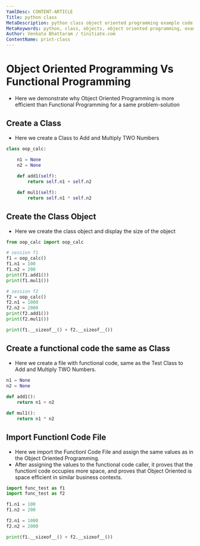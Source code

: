 ```yaml
---
YamlDesc: CONTENT-ARTICLE
Title: python class
MetaDescription: python class object oriented programming example code, tutorials
MetaKeywords: python, class, objects, object oriented programming, example code, tutorials
Author: Venkata Bhattaram / tinitiate.com
ContentName: print-class
---
```


# Object Oriented Programming Vs Functional Programming
* Here we demonstrate why Object Oriented Programming is more efficient than 
  Functional Programming for a same problem-solution

## Create a Class
* Here we create a Class to Add and Multiply TWO Numbers
```python
class oop_calc:

    n1 = None
    n2 = None
            
    def add1(self):
        return self.n1 + self.n2

    def mul1(self):
        return self.n1 * self.n2
```
## Create the Class Object
* Here we create the class object and display the size of the object
```python
from oop_calc import oop_calc

# session f1
f1 = oop_calc()
f1.n1 = 100
f1.n2 = 200
print(f1.add1())
print(f1.mul1())

# session f2
f2 = oop_calc()
f2.n1 = 1000
f2.n2 = 2000
print(f2.add1())
print(f2.mul1())

print(f1.__sizeof__() + f2.__sizeof__())

```
## Create a functional code the same as Class
* Here we create a file with functional code, same as the Test Class to Add 
  and Multiply TWO Numbers.
```python
n1 = None
n2 = None
        
def add1():
    return n1 + n2

def mul1():
    return n1 * n2
```

## Import Functionl Code File
* Here we import the Functionl Code File and assign the same values as in 
  the Object Oriented Programming.
* After assigning the values to the functional code caller, it proves that 
  the functionl code occupies more space, and proves that Object Oriented is 
  space efficient in similar business contexts.
```python
import func_test as f1
import func_test as f2

f1.n1 = 100
f1.n2 = 200

f2.n1 = 1000
f2.n2 = 2000

print(f1.__sizeof__() + f2.__sizeof__())
```

